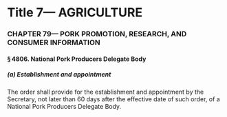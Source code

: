 
# Title 7— AGRICULTURE
### CHAPTER 79— PORK PROMOTION, RESEARCH, AND CONSUMER INFORMATION
#### § 4806. National Pork Producers Delegate Body
##### (a) Establishment and appointment

The order shall provide for the establishment and appointment by the Secretary, not later than 60 days after the effective date of such order, of a National Pork Producers Delegate Body.
